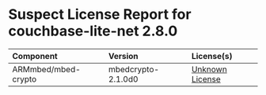 
Suspect License Report for couchbase-lite-net 2.8.0
===================================================

|Component|Version|License(s)|
| :--- | :--- | :--- |
|ARMmbed/mbed-crypto|mbedcrypto-2.1.0d0|[Unknown License](../../license-data/00000000-0010-0000-0000-000000000000.txt)|
